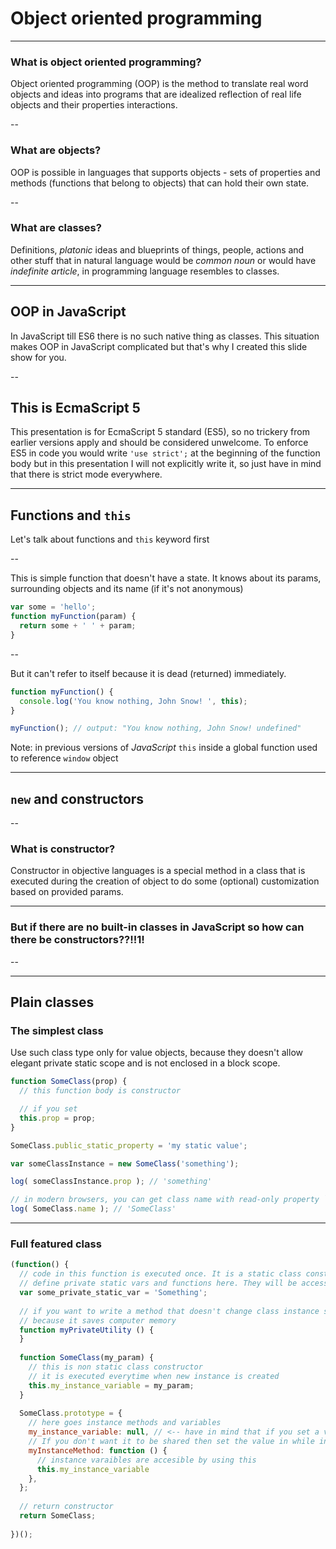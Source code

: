 <!-- class: center, middle -->
# Object oriented programming

---

### What is object oriented programming?

Object oriented programming (OOP) is the method to translate real word objects and ideas into programs that are idealized reflection of real life objects and their properties interactions.

--

### What are objects?

OOP is possible in languages that supports objects - sets of properties and methods (functions that belong to objects) that can hold their own state.

--

### What are classes?

Definitions, *platonic* ideas and blueprints of things, people, actions and other stuff that in natural language would be *common noun* or would have *indefinite article*, in programming language resembles to classes.

---

## OOP in JavaScript

In JavaScript till ES6 there is no such native thing as classes. This situation makes OOP in JavaScript complicated but that's why I created this slide show for you.

--

## This is EcmaScript 5

This presentation is for EcmaScript 5 standard (ES5), so no trickery from earlier versions apply and should be considered unwelcome. To enforce ES5 in code you would write `'use strict';` at the beginning of the function body but in this presentation I will not explicitly write it, so just have in mind that there is strict mode everywhere.

---

## Functions and `this`

Let's talk about functions and `this` keyword first

--

This is simple function that doesn't have a state.
It knows about its params, surrounding objects and its name (if it's not anonymous)

```javascript
var some = 'hello';
function myFunction(param) {
  return some + ' ' + param;
}

```

--

But it can't refer to itself because it is dead (returned) immediately.

```javascript
function myFunction() {
  console.log('You know nothing, John Snow! ', this);
}

myFunction(); // output: "You know nothing, John Snow! undefined" 

```

Note: in previous versions of *JavaScript* `this` inside a global function used to reference `window` object

---

## `new` and constructors

--

### What is constructor?

Constructor in objective languages is a special method in a class that is executed during the creation of object to do some (optional) customization based on provided params.

---

### But if there are no built-in classes in JavaScript so how can there be constructors??!!1!

--



---

## Plain classes

### The simplest class

Use such class type only for value objects, because they doesn't allow elegant private static scope and is not enclosed in a block scope.

```javascript
function SomeClass(prop) {
  // this function body is constructor

  // if you set
  this.prop = prop;
}

SomeClass.public_static_property = 'my static value';

var someClassInstance = new SomeClass('something');

log( someClassInstance.prop ); // 'something'

// in modern browsers, you can get class name with read-only property `name`
log( SomeClass.name ); // 'SomeClass'
```

---

### Full featured class 
```javascript
(function() {
  // code in this function is executed once. It is a static class constructor
  // define private static vars and functions here. They will be accessible to all members of class.
  var some_private_static_var = 'Something';
  
  // if you want to write a method that doesn't change class instance state it is best thing to define it in static scope, 
  // because it saves computer memory
  function myPrivateUtility () {
  }
  
  function SomeClass(my_param) {
    // this is non static class constructor
    // it is executed everytime when new instance is created
    this.my_instance_variable = my_param;
  }
  
  SomeClass.prototype = {
    // here goes instance methods and variables
    my_instance_variable: null, // <-- have in mind that if you set a variable value here it will be shared between all instances. 
    // If you don't want it to be shared then set the value in while in constructor like this.my_instance_valiable = 'something';
    myInstanceMethod: function () {
      // instance varaibles are accesible by using this
      this.my_instance_variable
    },
  };
  
  // return constructor
  return SomeClass;
  
})();
```
